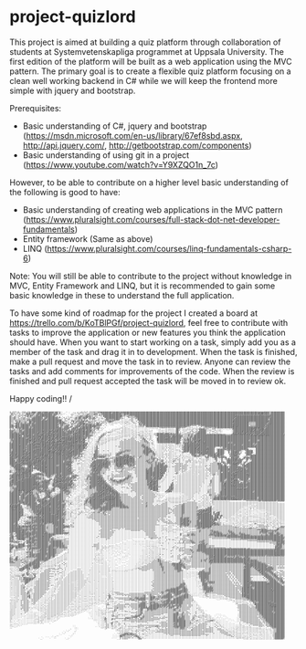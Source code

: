 # project-quizlord

This project is aimed at building a quiz platform through collaboration of students at Systemvetenskapliga programmet at Uppsala University. The first edition of the platform will be built as a web application using the MVC pattern. The primary goal is to create a flexible quiz platform focusing on a clean well working backend in C# while we will keep the frontend more simple with jquery and bootstrap.

Prerequisites:
  - Basic understanding of C#, jquery and bootstrap (https://msdn.microsoft.com/en-us/library/67ef8sbd.aspx, http://api.jquery.com/, http://getbootstrap.com/components)
  - Basic understanding of using git in a project (https://www.youtube.com/watch?v=Y9XZQO1n_7c)
 
However, to be able to contribute on a higher level basic understanding of the following is good to have:
  - Basic understanding of creating web applications in the MVC pattern (https://www.pluralsight.com/courses/full-stack-dot-net-developer-fundamentals)
  - Entity framework (Same as above)
  - LINQ (https://www.pluralsight.com/courses/linq-fundamentals-csharp-6)
  
Note: You will still be able to contribute to the project without knowledge in MVC, Entity Framework and LINQ, but it is recommended to gain some basic knowledge in these to understand the full application.

To have some kind of roadmap for the project I created a board at https://trello.com/b/KoTBlPGf/project-quizlord, feel free to contribute with tasks to improve the application or new features you think the application should have. When you want to start working on a task, simply add you as a member of the task and drag it in to development. When the task is finished, make a pull request and move the task in to review. Anyone can review the tasks and add comments for improvements of the code. When the review is finished and pull request accepted the task will be moved in to review ok.

Happy coding!!
/
<pre style="font: 4px/2px monospace;">+'+++;+''+++'++;###++##+####+###+##++:.` :    ,,';';+;+:+'+++#++################+####################################################################################################@@@@####+##########
++++';++'+++#+#+###+####+#######+##;#. ,   ` ,;;:+:+++;+;'++++++++########+###########################################################################################################@######+##########
'#+++''+'+''###++#;+###########+###:+:: `  `.;,'.'+''+';+#+++###'+;##############++###################################################################################################@######+##########
+++'+'+++++#+#+##+:##+#########+##'',' ` `. '+':,+'+++++#+++++++'#++##############+#+++#############################################################################@@@@@@@@@@@@@@@@@@@@@@@@@###########
#+'++'++'+'++#+#+++##############:+';`:  ,.,:;.,'++##++####++,++''+.##############++'+#++++##########################################################################@@@@@@@@@@@@@@@@@@@@@@@@###########
#++#+'+'++++'++++#######,+#########+#..+ :';+:.;#+##+####+#++#:+;;;;'############+::''++++++########################################################################@@@@@@@@@@@@@@@@@@@@@@@@@@##########
#++#+'++++#++++;########:##+#######+'':'++:+','+#+##++##'+#+##+',:'+:,##########+++;,;''++'++######################################################################@@@@@@@@@@@@@@@@@@@@@@@@@+@##########
#++++++++++++##+#######+##;###########''+,++:;'+++++#'+'+'+'++;;::''`+##++++####';,,,,;+++'''#####################################################################@@@@@@@@@@@@@@@@@@@@@@@@@@+@##########
#++'#++#++++++########################+'++,.'##++##+#####+'++++'';+;+++#####+;:..,.,,,,:++''+'####################################################################@@@@@@@@@@@@@@@@@@@@@@@@@@#@##########
#++''#+#+++#+,##+#######################''::+'#'#++###.+'##+++'+'+'+++;+##+;,.;;:::;'+:,'++''++####################################################################@@@@@@@@@@#+++++@@@@@@@@#@@##########
#;++###+#++#++####+################+#####+;'+++#++#####+++++++;##++++;+.;;;:':.`.,:;+;:::'++''#+##################################################################@@@@@@@@@@@#+++++@@@@@@@@+@@##########
#++'+##+#######+####################+##+++++'#+;;#+#########+#'##+#' .,  ,;,``  ``.,';::,;';''##+#################################################################@@@@@@@@@@@#+++++@@@@@@@@@@###########
###+###+#######+###################+:##++##+'+'++###+#+#+#########+ :``          `.,:..,,,:;;;+#+#+#################################++++'++#######################@@@@@@@@@@@#'++++@@@@@@@+@@###########
###+###+######+#####################'#++###'##'+###+###########+++'``,``       `.,::,....,,:::++++'##############################++;;''';''+'+#####################@@#@@@@@@@#@@@@@@@@@@@@#@@###########
#+#'##########+#+#####################++####+;####'#@#######'#+##+;:,`       `..,:;;;:,...,:;;::::;;:::;;;;;'++++++++++++###++++';:::;;;''+''++++++++#+############@@#@@@@@@@#@@@@@###@@@+@@@###########
+'++'++#+#########################@########:,###+##########+++++#'',`     .:;:;;'';;;:::,,.,,,......,.`    `,:''';;;;;:,,##+'';;;;;;;;';++####+++''+++':;;:...,,::#@@#@@@@@@@#@@##@###@@#@@@@###########
#++#+++##++#############@####@@#@#@####+##:#;#@######@#+####+#':+::`    `,;;;'''';;;;:::::,.,..,,,:,,,,;   `,:;;:,,::;:,,##+'':;;'''+'''+'#####;;++''+;:;:.       +@@#@@@@@@@#@@#@#@@##@#@@@@###########
###++++##+######################@#######+######+#@##########++;',,`` `:,,;;''';;';;;;;:::;;:,,,:;,::,::'   `,::,,:::,::,:##';':;'''+++'+++#####'';:++';:';.      `+@@#@@@#@@@#@####@@###@@@@@###########
##+##++#############@######@##@##########+#####@@@#########+#+:;.```.:;+++'''';;;;:;::::::,:::::::,:,,;'   .,:,::;;;:::,:##';;:''+++'++++######'';';:+;;''`      `+@@#@@@#@@##@####@@##@@@@@@###########
#######+##############@@###@##@@@#@##########@@@#@########++++'.```:++''';';;:,::::;;;:;::;:;';:;;:,::;' ++#####+###+#+++##++';+++++++'+#######';;;;;:::;;`      `#@@@#@@@@#@#@#@##@@#@@@@@@@##########@
#############@###+###@@##@#@#@#@##@########@@'#@@@@#######+++;..``;+#+';;::....,,::;;;;;';;:;++';;;::::'`++#################++;+++#+#++######################++++##############@#@@@#@@@@#@@@##########@
#########'###########@@##@#@###@##@#######@@+#@@@@@###+#####+,.`.,+#+':::....,,::;;;;;';'';;:'+++;;;;'+'``+#########@+@#@#####'+++#+#+##################################################################
#######@#+#############@#@##@##@#@####@@@@@@@@@@@@@#####+#+''.`..+#+;,...,,,,:::;;'''''''+';;''++'';''+'` ,'#########+#######++++++##+##################################################################
############+@###@###@#@#@####@@@####@##@@@@@@@@@@###@@#'#+:..`.'#+;,,,::::::;;;''''''''+++''''++#'';:+'`  ######@@##########'+++#+#+###################################################################
+#+###########@@#@####@##@##@#@#@@##@###@@#@#@@@#@#####''+'::...+#;,,:::;;;;;;'''''++'+++++'''''+##'';+'.  #################+;+#+###+####@@#############################################################
+################@@###@#@@#@###@@+@@@@@@@@###@@@@@##@##+'+',..,;++::::;;;''''''''+'+++++++++'''+++#+'''+.  ##########@######+'+#####+##@#@####################################+#####++##################
++###############@####@#@@@@@#@@@@@###@#@@@@@@@@#####@#''+,,`..+#;:;;;;'''''''''++++++++++++++'+++##+''':  +################''++++###+#######@##########################################################
#+#############+@##@@@##@@@#@#@@#@@#@@@#@@@@@@#########++';...,++;;;;;''''''''''++++++++++++++++++++#+'+;` +################+'##########@####@#################+#+######################################
#############+###@@##@##@@@@@##@@@@@@@###@@#@@###@@@#@@@#::..,:++;;;''''''''''''++++++++++++++++++++++'+;. ,,:::::;::;;'+##++'+###@####@#@#######################################+#+####################
#######@###########@#####@@@@#@#@@##@@@###@#@@@##@@@#@##;;..,,;+';''''''''''''''++++++++++++++++##++++''', ,,:;::::;;;,,:';;;++###@####@###########################+#####+########+#####################
############+#####@@@@###@@@@@@#@@#@@@@##@@######@@###@#;:,,,,'#'''''''''''''+'+++++++++++++++++###+++'''. ,,:;;;;;';;:,:'';'++###@####@################################################################
##########################@@@@#@@##@@@@@##@######@#####:+...,:+#'''''''''''''''++++++++++++++++++####+'';, ,,:;;;';;;;,,:''''+#########@#@#####@@####+'''+;#############################################
############+#######@@#@##@@@###@##@@@@@#########@######,,,,:;+#+''''''''''''''''+++++++++++++++++####+'', ,,:;;;;'';;,,:''''++#########@######@@####'::;::##+###############:     #####################
#+########@######@@##@#@##@@#@@#@@#@@@@@#@#@##@#######;;.,.,:;+#''''''''''''''''++++++++++++++++++#####'';.,,:;';;';';:,:;;;'+#######################':#######################.:`  #####################
#+########@#+####@@##@#@##@@@@@@@#@#@#@##@@@#@@######++;,,.,:;##+'''+''+''''''''++++####+++++++++####@##'',,,:;';';';;,,:'';;'+################@#####''#####: +#+##@@###+. +#####``#####################
##############@###@##@@@##@@##@@#@@@@#@##@@@@########';,:,,:;'##+''''''''''''''++###+++++++++++++########';,,:;;'''';;:,,''''+####+######@#@###@#####;'#####; `#;##@@##:+` ;#####,`#####################
####@#####@@#@#######@@@##@@######@@@####@@@#######+;+;,,.,,;'##+''''''''+'''++###+++++++++++++++#####++#+;,,;;;';;;;;,,;''''++':''##################;#@####.  #'##@###;+  +##### .#####################
@###@################@@@#@@@#######@##@##@@##########+;,,.:::###+++'++++'+'''+###+++++++++++++++++###+++##;:,;;;;;;;;;,,:''';;...:;'###+++############+#####   ;###@@###`  '####':,#####################
#@###@####@@#@####@@#@###@@#@#############@@#####+#'+';:,,:;:###++++++++++'''###''+####;'++++++++++##++++#';,;;;'';;;;,,:;;;;::..,,'+###++#+##;'###########+    +#####+:   '############################
@@###@###@@#@@####@@#@##@###@############@####+#++#+#;;,,,,;'#########+++'';;++@#@@#@@#@#+#++++#+++++++#++'':;;;;';';;,::,,;',;::,,::+####++''#;#+#######+##+.  #@#####   '++.'#########################
@@@#####@#@@@@@####@@@@#####@#@##########@###+#++#++'';,,:::+###+####+;:'++++#@@@@@##@#@@#+++'#++++++++#+++';;';';';;;,,'';'';';''::;;'';'';''+##''+###'###### ,'##@@##` '##############################
@@@##+##@#@#@@####@##@@######################++##+++;'',,,::#+#+'`.;'+##+++++#@@@@#@@@@####,+++++++++++###++'+''';'';;,;++'+'';''';:;;''''+;;;;++''''##'',#`;#+#+##@@#+#,+#:##+#########################
@@@@;###@@@#@@#@##@#@@@#@#################+##++'+''+;';,::;'#+'########++''+##@@@@#@@@@####'+++++++++#++#+'#++++'';';,:'+'++'';'''+;;;;;';':;;:++''''+#''`#; +#####@###### '#+'+########################
@@@#'####@###@@@#@@#@##@@@#############+#@@@#++'+'+''+:,:::+'#######@###++++###@@@##@#@####++++++++##+++#+++'+##';;;;:;#+''+''''++++';;;;;;;;;:+''''''#'; #, :#####@#####, `#'''########################
@@@#####@@@@@@@@@@@####@@@#############+#@@###+'''';;':,,:;'#######@@@###+++##@@@@##@######+++++++++##+#++#+++++';;;::'+'''+''''++'+:;;;;';;;;:'''''+++'' ##+ ####@@@@### +#+'+#########################
@@@##@@@#@@@@@@@@@#####@@@###############@@@#+'''++;;;:,:,'+#######@@@###+'++#@@@@######+##++++++++++##+++#+##+##';':'+'++++++''+''':;;''';';:;'''+++++###'##+####@@@###+;#+,###########################
@@@#@@@@@@@@@@@@@@#@####@@#################@#''''+'';::,::'##@##@##@#####+'++#@@#########+#++++++++++++#++#+####+;;::''''+++++'++''';;;''';';:''''+++++###+'#++`#######:#+#.############################
;@@@@@@@#++.;@@#@+#####@@@@#######++#########+'''''';::,,;+##@##@#######++''+##@###';;#####'+++++++++++#++######+#+,:'''++++++++++'';;;;;;;;;:++'+++++++###+## .+#####' '###############################
;+#@@@@@@++,,@###'#@###@@@@##############+###''''';;:;:,:'+####@########'+''++##@##+''+#+++;+++++++++++#++#########:;'+++++++++++''';;;;;;;;;:+'''++++++#######+########++##############################
;::#@@@@@##++@###@#@@##@@@#################@#+'''';;:;,,:'++#@#@####+###+'''+++#+#++++++++#+++++++++++##+#########+:''''++++'++++''+:;;:;:::;;'+'+++++++#######.###########+############################
';;+#@@@#####@@##+#@@##@@@@###############@##+'''';;;:,,;''+###@###++++++'''++++++#+++++++'++++++++#+###+####@####;;''''+++++++++'':;;;:;;:;;;;+++++++++#############@######+###########################
+;;+#######@#@@##;,`#@#@@@@################@#+++''';::,,;+'###@####++++:+''''+'''++:+++++'+++++++++#@###+#########:;''''++++'+'++':;;;;;;;;;;;;;+++++++++###############@###############################
#+'++####@@@#@###`   '#@@@@##################++''';;;:,:;;++######++++'''';;'++++#++++'''''++++++++#@###+####@####,;''''+++''+++;:;;;;:;;;;;;;';'++++++++######+####@@##################################
#+++######@@####`  `,;'+#@@###################''';':,,,:;'++#+#@##++++'''''''''++++++++''''++++++++#@#########@##':''''''++''+;:;;;;;;;;;;;;;;;;;'++++'++#'#######@@####################################
''+##@@#@#######''+#@@@@++###########+########+'''':,,,;;'+#######++#;''''+'''''+++++++++''++++++++##############,;'''''+#+'::;;;;;;;:;;;';;;;;;';++++'++########@@@@#######@@##########################
++###@@################@#+######++##########+++++';:,,::;++#####+#+;''''''++'++++++++++++'''+++++++###########@@',;''''''';;;;;;;;;;;;;;:;;;;;;;;';+#+'++########@@@@########@##########################
##############@#@@##++++#+####++;#########++'#####;:,,::+#++####@@#+'''++'++++++++++++##+'''+++++++############@.:'''''':';;;;;;;;;;;;;;;;;;;;;;;'''+'''+#########@#####################################
+#############@#@@###++++;:###+';##@##@##+#+;###+';,,::'+#######@@@+'''+''+++++++++'++##++''+++++++####+#@###@#',;'''''+;';;;;;;;;;;;;;;;;;;;;;'''''+'''+########@@#####################################
###########@@@@@@@@####+#:,:++''+###@@########@#+;;:,:;'#++#####@@@#+''+'+++''''';''###+++'''++++++#####+###@@#.:''''''';';;;;;;;;;;;;;;;;;;;;;;'''++'''+########@@###########+#########################
#+@#####@#@@@@@@@@@####+#+. `##;#@@##@@#@##@#++''+':,:;+#+#######@@@+''+'##';;;:;;+###+++''''++++++####@####@#,:;'''''';:';;;;;;;;;;;;;;;;;;;;'''''++'''+####+#####@@@'#######'#########################
+#####@@@#@@@@@@@@@++++++#@@##'+##@@@@@#####@#+#+';::;'++++#####@@@@@+''++###+'+####+++++''''+++++++###@@@@#:;,;''''''+',';;;;;;;;;;;;;;;;;;;;''''#++'''+###++####@###++#####+##########################
#####@@@@@@@@@@@@@@@#++###@@#+;+#@#########+##'''';,:;'++++######@#@@#'''++########++++++''''+++++++##@#@@##:.;'''''''''.;;;;;;;;;;;;;;;;;;;;;''''#++'''+###+####@@####+,;####+#########################
#####@@@@@@@@@@@@@@@@########+;+####@@@#@@#@#@+''::,:;''++######@@#@@@+''+++++###+++++++'''+++++++++#@##@@##::''''''''#';';;;;;;;;;;;;;;;;;;';''''#++'''++##@#####@####'#+##+###########################
#@@##@@@@@@@@@@@@@@@@#++#####+;###@@#@@@@@@@@#++'':,;;;'+++######@##@@@+''++++++++++''++++++++++++++@@#@@###:''''''''+#;,;;;;;;;;;;;;;;;;;;;'''''++++'''++#@#####@@#####################################
##+##@@@@@@@@@@@@###########+''##@@@@@@@@@@##+#+'+,,;;'+'++######@##@@@@+'++'++''+''''+'++++++++++++#@###@@#'''''''''##;,;;;;;;;;;;;;;;;;;;;'''''++++'''++#@#####@@@####################################
##+++@@@@@@@@@@@@@@##@@@####'''###@@@@@@@@@##++++',,:'''++#########@@@#@@++''''''''''''+'++++++++++++@##@@@#++''''''+##;:;;;;;;;;;;;;;;;;;';''''+++++'''++##############################################
++#++#@@@@@@@@@@@@@#########';''##+#@@@@@@++##++':..:'''++####+####@@@#@@@++'''''+++'+''+++++++++++++###@@@@++''''''##@;;;;;;;;;;;;;;;;;;;;''''';.:++'''++##################+###########################
++####@@@@@@@@@@@@@###++####+'+##:::#@##@###++++:,..:;;+++##+#+####@##@@@@#+'''''''''++'+++++++++++++#@##@@@''''''''###;;;;;;;;;;;;;;;;;;;;''''''';++'''++##@########@@@@#@@############################
+++###@@@@@@@@@@##+####+#@#++++##:+:;##@#@+++'+::,..,:'++++++++####@@###@@@@+''''''''''''+++++++++++++###@@#;''''''#@##;;;;;;;;;;;;;;;;;;;;'''''+++++'''++##############################################
+++######@#@@@@##+++##@#+@###+###:;,;####@#++';',...,;''+++++++####@#####@@@@+''';''''''+++++++++++++++'##@@''''''#@@@+;;;;;;;;;;;;;;;;;;;;'''''+++++'''++##############################################
#+#######;#@@##@@++++####@@##@#++':,+##+####+'':..`.,;'''+++++++##@#@######@@#+'';;'''''+''+++++++++++++',,++''''#@@##:;;;;;;;;;;;;;;;;;;;''''''#++++'''+########################+######################
#########+#######++#++#;;;@@##+.,::;+##+#++#+'',...,::'''+++++#####@@##@#+##@##+''''''''''''+++++++++++++':,................,::;;;;;;;;'';''''';++++++''+###############################################
#######@+####+#@#++##';,:,@@@#;:'+++###++##+;':`...,::;''+++######@######@######++++++''''''++++++++++++++';:,,..``..........,,:;;;;;;''''''';;''+++++'++###############################################
############+#####++#+::';+@@++;++#####++++'+,.`.,,::;;''++#+###@#####@@@@@@####++++++''''''++++'+++++++++'';::,.`.........,,,,:::;;;;'''''';;;;'##+++++################################################
#######'###+######++#+';''#@@#+++######++++;',..,:;;;;;''+++#########@@@@@@@@###++++++++'''++++'+++++++++++'';,.`..,,,,,.,,,,,::::;;;;''''';';';;'+++#++##@@@@###@@@####################################
#######+###########+##'''##@###+#######++''+:..,::;';;''++##########@@@@@@@@@####++++++++'+++++'++++++++++'';:.``.,,,,,,,,,,:,::::;;;''''''';;;;;'+++#####@@@@###@@@@###############+###################
#######+############+@++###+'##########++';',.,:::;;'''++#+##@####@@@@@@@@@@####+++++++++++++++'+++++++++''':.``.,:::::::::::::::;;;';'''''':;;;;'++######@@@#####@@@@##############+###################
#######+##+########+#@###@@++##########++;';,,,::;;;;''+#+#########@@##@#########+++++++++++++++'++++++++'';;.`,:;;;::::::::::::;;;''';'''':';;;;''+#####################+##############################
##########+########+#@##@@#########@####+++;;,,::::;;'+##+#########@@############++++++++++++++++++++++++'';:;;:;''';;;;;;;;;;;;;'''''+'';;';;;';';+;;;;;;;;;;;;''''''''''''+++++++++##+##########+#####
##################@+'###@####@#####@####;++;';,,:;;'''+#+############++###########+++++++++++++++++++++++''''''''++'';;;;;;;;''''++++++;;'';;;::;;'+;;;;;;;;;;;;;;;;;;;;;;;;;;;;;;;;;;;;;;;;;;;;;;;'''''
######+######@######''######@@#####@##+++';'#',,,;';;'+#++##########+#############++++++++++++++'++#++++'''''''++++'''''''''''++++++++++;;::;;;;;;;+;;;;;;;;;;;;;;;;;;;;;;;;;;;;;::;;;;;;;;;;;;;;;;;;;;;
@#@@@@##':###@######+######@@############''+++:,:;:;;'#++++#########++####@########+++++++++++++++++++++'''+''+++++''''''''+++#+++++++++:;;;;;;';;::;;;;;;;;;;;;;;;;;;;;;;;;;;;:,:,,;;;;;;;;;;;;;;;;;;;;
@@@@@@##+'''+######@###@##@@@###########+;'+'.:,.,:;''+++++#######++++##############+++++++++++++++#+++++'+++++++++'''''+++++##+++++++++;;;::;;;;::'';;;;;;;;;;;;;;;;;;;;;;::,,,::,:;;;;;;;;;;;;;;;;;;;;
#@@@@####;''+++########@@@@@@+#####@####+'':;,...,:'''+''+++#######+##################+++++++++++++#+++++++++++++++''''+'++++##++++++++++:;;';;':;#';;;;;;;;;;;;;;;;;;;;;;,::,,,:;::;;;;;;;;;;;;;;;;;;;;
##@######''++++########@@@@@@###########+''',...,,''''+;''++###############+++++#######++++++++++++++++++++++++++++++'''+++++##+++++++++#;'';';:#@#;;;;;;;;;;;;;;;;;;;;;;:,,,,::';':;;;;;;;;;;;;;;;;;;;;
##@@######''++++####@#@@@@@@@#####@####++;+,..,,:;+'''+;;;'#+###++########++++++++++++++++++++++++++++++++++++++++++++'++++++##++++++++++'';;:+@@@#;;;;;;;;;;;;;;;;;;;;:,,,,,,,+';;;:;;;;;;;;;;;;;;;;;;;
##########''''++####@@@@@@@@@#####@@####+;':,:,::'''''';';;''++++#########++++++++++++++++++++++++++++++++++++++++++'++++++++##+++++++++++##@#@#@@#';;;;;;;;;;;;;;;;;;:,,,,:,,,;,,.,,..,,,::;;;;;;;;;;;;
#######@##''''+++####@@@@@@@@#####@####++;;,:;'::';'+:';;;''''++++#++#++++++++++++++++++++++++++++++++++++++++++++++''+++++++##+++++++++##@@####@@#';;'';;;;;;;;;;;;;::,,,,,,,:,....,,....::::;;;;;;;;;;
##########:''''++####@#@@@@@@@####@####+#;;::+;,;';++;:::;;++#++##'+#+++++++++++++++++++++++++++++++++++++++++++++++++'++++++##+++++++++++#@#@@@@##'#'+##';;;;;;;;;;:::::,,,:,:,.,...,,,,,;;;;;;;;;;;;;;
##########,;;'''++#@@##@#@@@@@####@#####+;::+'::;:;+''',';::++++++++#+'++++++++++++++++++++++++++++++++++++++++++++++''++++++##+++++++++##@@@@@@@@#'#+#@#';;;;;;;;;::;:,,,,:,,:...,,.,,,,:';;;;;;;;;;;;;
########@#,;;;''+++####@#@@@@@@@@########:::+',:,:+''''::;'++++++++++#++'++++++++++++++++++++++++++++++++++++++++++'''''+++++#++++++++++###@@@@@@@#'+#@@#';;;;;;;;::::,,,,,;:,:,,,,,,,,,,:;;;:::;;;;;;;;
##########;+'''+++++##+#@@@@@@@@@#@####++:::+;,.,''''''';,++++++++++++++++++++++++++++++++++++++++++++++++++++++++''''''+++++#++++++++++###@@@@@@@##'#@@+##;;;;;;::::::::,,,,,;,,,,..,,,,:;:;',,::;;;;;;
########+;';+####+#####@#@@@@@@@@#####+#+::;+,.,;''''''';;++++++++++++++++++++++++++++++++++++++++++++++++++++++++'++''''++++#+++++++++++##@@@@@@@##+@@@'#';;;;;:,,,::;::,;:,;:::::::,,,,:::;;,,.,:;;;;;
########,:;:'+#########@@@@@@@@@@######++;,;;,:;'''''''''++++++++++++++++++++++++++++++++++++;+++++++++++++++'++'''''''''+++##+####+++++###@@@@@@@##+@@#+#''';;::::,:::,,::,:;,,,::::::,,,:;;:,,.,::;;;;
#######:,:::;'++#++###@@@@@@@@@@@#######+;:;,,:'''''''''''''+++++++++++++++++++++++++++++++++;++++++++++++++'++++'+''''''+++######+++++++##@@@@@@@##@#@'#'''''::;::::,:,,;::;:,..,,,,,::::;;;:,,,:::::;;
#######';,:;'+++########@@@@@@@@@##+####:+:`,:;'''''''''''''''+++++++++++++++++++++++++++++++++++++++++++++++'+++''++''''+++#######+++++##+@@@@@@@@#@##'+'''';;:::::;:,,,;::;:,,,,,::::::;;'::,,:;;;::::
######',;'++#+++#+#######@@@@@@@@#######;;..,:'''''''''''''''''++++++++++++++++++++++++++++++++++++++++++++'+''++++'++'''+++########++++##+@@@@@@@@@#''++''''::,::,:;:,,;::::;;;;;;;;;;:;;;;:,,:;:';;:::
######'':;'++############@@@@##@@#######:,..`;+''''''''''''''''''++++++++++++++++++++++++++++++++++++++++++'''''+++++++'++++#@####+#++++###@@@@@@@@@@#++++';:,,,::,,,::,::;:;'''''''''';;;'::::;::;;;;;:
###+##;+;'+####+#+++##@#+##++++#@######'..,`,'+''''''''''''''''''++++++++++++++++++++++++++++++++++++++++++'''''''++++++++++#######+++++####@@@@@@@@####++':,,,,:::,::;::,,:':,,;'#+''''''';:;':;:;;';::
######+';''+'++#+#####@###++++++@#######'''.++'''''''''''''''''''++++++++++++++++++++++++++++++++++++++++++++';;;;;';;;;''++#######+++++####@@@@@@@#@####+'+;::::;':,,::::,,;,:;''''+++++''+'';';;';''''
########+#################++++++###########++++'''''''''''''''''''++++++++++++++++++++++++++++++++++++++++'''':;''';;;''';';#++###+++++#####@@@@@@#+++++++++++++++::'';;';::,::'+''''++++++++'';;'';'+++
#####@@##########+#+######+#++++##+########@'++'''''''''''''''''''++++++++++++++++++++++++++++++++++++++++'''';;;:,::;:''';'#+'+;:+++++++###@@@####+++++++++++++++++#++':'+'''';;;'+++++++++'''+'+;'+###
#####@@##+++#++###########+#++++########+::;'''''''''''''''''''''''++++++++++++++'+'++++++++++++++++++++++'''':;;;;;::,,,:::;;:;';:::,;+###+##++#+++++++++++++++++++++++++++++##++++'''+++'+''';';;#++++
#####@@@##################++++++#######;,,.,''''''''''''''''''''''+++++++++''''+''''++++++++++++++++++++++'''';;;;;::::;;;;;;;;::,:;;::;++++++++++++++++++++++++++++++++++++++++++++#######+'+''''##++++
#####@@@#####++#+##+######++++++########::::'''''''''''''''''''''++++++++'+++'''''''''''+++++++''+++++++++'''';''';;;;;''''''';:;;''''''++#+++++++##+++++++++++#+++++++++++++++++++++++############+++++
#####@@@@###+#++###########+++++#######+;';;''''''''''''''''''''''++++++++++''''''''''''''''''''''+++++++'''''''''';''';;''''':;;''+++++++#++++++++#####+++++++###++++++++++++++++++++######+++#+#++++++
##+'#@@@@################@##++++###########;''''''''''''''''''''''++++++++++'''''''''''''''''''''''+++++++''''';'''''''''''';;;''+++++++++++++++++#+######++++++###++++#++++++++++++++#+###+####++##++++
+#+++@@@@@#############################+##+;'''''''''''''''''''''++++++++++''''''''''''''''''''''''+++++++''''''''''''''''''#''''+++##++++++++++++###+#####+++#++###+++####+++++++++++++++#++###++###+++
##+'+@@@@@########+#####@########+;:,,,.,,,'''''''''''''''''''''''+++++++++''''''''''''''''''''''''++++++++'''''''''''''''''#'+++##+###++++++++++#############+#######++#######++++++++#++##+#######+##+
+##+#@@@@@@+###++##############:,:,,....```'''''''''''''''''''''+'++++++++'''''''''''''''''''''''''''++++++'''';';;''''''';'''+++++++++++++++++++++++##################################################+
###:;@@@@@@###################'+'';;;:::,,,''''''''''''''''''''+''+++++++''''''''''''''''''''''''''''+++++++'+''';'''''';;;'''++''++++++++++++++++++++++++++++##########################################
###';@@@@@@+++####++#########+##++''''';;;;'''''''''''''''''''''''''''+++'''''''''''''''''''''''''+'''+#+++'++'''';;;'''''''+++++''++++++++++++++''+++++++++++++++++++++################################
#+#+'+#####+++###############+##+++++++++'''''''''''''''''''''''''''''+'''''''''''''''''':,........,,.,,...,:;'''';'+'++;'''+++++++++++++++++++++''''''''''''''''+++++++++++++++++++###################+
##++;+,,:'+'###+#############+########+++++'''''''''''''''''''''''''''''''''''''''''':.....,,,,.,,.,,,,,,,,,;;''';'''''''''+''+++++##+++++++##+++''''''''''''''''''''''''''''++++++++++++++++++#########
#######++';++#####++########+#########+++++''''''''''''''''''''''''''''''''''''''';................,,,...,,,;'''''';'''''''+''#'++++##++++###++++'''''''''''''''''''''''''''''''''''++++++++++++++######
::;++++;;'#'################++#########++++'''''''''''''''''''''+''''''''''''''',..,,.....,,..,,,,,,,,,,,,,.:+'+''';''''+'+++++++++++##+++++##+++''''''''''''''''''''''''''''''''''''''''''''+++++#@@###
#::::'#####''++#++#+########++#########++++''''''''''''''''''++++'''''''''''';,................,...,,,,,,,,.,''''''''''''''''''+'''''''+++####+#+'''''''''''''''''''''''''''''''''''''''''''''''++##@#+#
##@+++#####++###############+###########++'''''''''''''''''''++++'';';'';;;;..,,.................,,,,,,,,,,.,'+''''''''';''''''+''''''+++######++++++''''''''''''''''''''''''''''''''''''''''''''+##@#++
@@@########++###++++####################++''''''''''''''''''+++++'';;;;;;:,,,...,.................,,::,::::,.''''''''''+';;''''+'''++++++######++++++''''''''''''''''''''''''''''''''''''''''''''##@@#++
@@#'#####+'''#+#################++#+######'''''''''''''''''''''++'';;;;;..,...,....................,,,,,::::,;''''''''++''+'++++''''+++++######++#+++++++++++'''+''''''''''''''''''''''''''''''''#@@@#++
@#;'+#+++++'++########@####+######++++++++;''''''''''''''''''''++';;',..,.............`.........,,,,,:,,::::.;'++';''''''+'+++'+++++'++++###################################+##++++++++++++++++++#@@@+++
#+'++++++++'++#+#+++++############+++++++.:''''''''''''''''''''+'';;,`,,...,.`..`...............,,,,,,:,,:::.;''''''';+''''++++++++##+++##########################################################@@@###
#+'+++'';::;'+++#+++#######+######+++++' `;'''''''''''''''''''':'';................``............,,,,,::,:::.;'''''''+'''''+++++++++#+++#########################################################@@@@###
#+'+:,:,,:,;#####'++++#####+######++++` ,,;'''''''''''''''''''',,';,....,...`.`..`...............,,,,,::;:::,;'''''''''''''''''++++++#++++++#####################################################@@@@###
;''+:::;:;:;+++##+++##############+++ `,::'''''''''''''''''''';,,::,.........`.`.``..............,,,,::::::;,;'''''''+''''''''++++++++++++++++###################################################@@@@###
;;'+:::,:::;++###################++' .,:::'''''''''''''''''''',,::,,,......`.`..````..`........,,,,:,,::::::,+'+'''''''''''+'++''++++++++++++++##################################################@@@@###
+''+,,;;';;:'++###+#######+######++`,,::::'''''''''''''''''''',:::,,......`...````....``.......,,,,,,:::::;;:'''''''''+'''+++'''''''+++++++++++++###@########+######+#+###################+#############
+++''#;;;;::##############+###+##',,,::::;'''''''''''''''''''':,,,,,,....,..``````..```.........,,,,:,:;;:;::+'''''''++'''++'''++'++#++++++++++++###########+#+++++#+##++++###++++++++++++++++++++++++++
#+;'##';';;+++++++++##########++,,::::::;;''''''''''''''''''';:,:,,,,.......```..``````.......,,,,,,:::::;;:'+;'''''''''''++;;+++;;++++++++++++++##################+#####+#@###+++++++++++++++++++++++++
##++##++'++++++++++##########+::,::::::;;;'''''''''''''''''''::,,,,:,.`.......``.``````........,,,,,:::::;'+#+;;;'''''''''++;:+#+;'++++++++++++#+#@@#######################@@##+++++++++++++++++++++++++
#++###++#+++++'+++##########:,,:::::;;;'''''''''''''''''''''':::::::,,..,,...`````````........,,,,::::;:;+++##;;;';;;'''''''#+;++++++++++++#+##++@#########################@@#######++++++++++++++++++++
##+'+++++'+#+++++#####+++#+::::::::;;'''''''''''''''''''''''',:,:::,,,,`.....````````........,,,,,::::::++++##++;;;;;;''''''#++++++++++++++#++#++##########################@@########+++++++++++++++++++
####+++++#++#++####@##'++;:::::::;;;'''+';'''''''''''''''''';,,::::,,,,.......````..``......,,.,,:::::'++++++#++++++'';;;''##++;+++'+++++++++++++##########################@@@##@######+++++++++++++++++
++++++++''++++#####@##++,::::::;;;''''+'+;'''''''''''''''''':,,,,:::,,,.......```````.......,,,,:::::++++++++##+++++++######@#++;;:'++++++++++++++#+++++++++++++++++++++++##@@@#@#########++++++++++++++
++++++++'+'+######@@##+:::;;;;;;;;''+''+';'''''''''''''''''',,,,,,,,,,,,.......``....`.....,,,,,:,,'+++++++++##+++++++#########++'''+++++++++++++++++++++++++++++++++++++++#@@@#@##########+'+++++++++++
+++++++++'+#####+#@@##::;;;;;;;;'+'++'''';'''''''''''''''''',,,,,,,,,,,,`....``....`.......,,,,,,;++++++++++++#++++++++########++++++++++++++++++++++++++++++++++++++++++++@@@@#############++'+++''+'+'
,,,:;++''+####+++#@@##:;''''''''''''+''';'''''''''''''''''';,,,,,,,,,,,,......,............,,,,'++++++++++++++##++++++++#####+##++++++++++++++++++++++++++++++++++++++++++##@@@#+#@########+###+++'+++++
,,,,:,++#######;+##@#:;;''''+++++''+++'';'''''''';;;''''''',,,,,,,,,,,,,:`.................,;++++++++++++++++++#++++++++#####'+#+++''''+''''''+++#+++++++++++++++++++++++++@@@@+++#@############++'+++++
:,,,,:;####'+##;+'+;':''''++++'+++++''+';'''''''';;;'''''';,,,,,,,,,,,,,;`..............,;''''++++++++''+++++++#++++++++#####','++'''''''''''++++#++++++++++++++++++++++++#@@@@++++#@@##########++''''''
,:,,:::###''++;:'';';';''+++++''''''''';'''''';;;;;;;''''';,,,,,,,,,,,,,;'.::,.....,:;''''''''''++++''''+++++++#++++++++++####,,;'''''''''''#++++#++++++++++++++++++++++++#@@@@+++++##########++++''+++'
,,:,,::'+;::'#:;'+';;''''+++++'++'++''+;'''';;;;;;;;;''''',,,,,,,:,,,,,,:''''''''''''''''''''''''''''''''+++++++++++++++++##++,,,,:;;;;;;'####+++#++++++++++++++'+++++++++#@@@@++++++#@###+####+''+''+++
::,,,,,:,,,,#+::+';';''++++++'''''''++;;''';;;;;;;;;;''''',,,,,,,:,,,,,,,''''''''''''''''''''''''''''''''+++++++#+++++++++++++,,,,,,,,,,;+########+++++++++++'+++'++++++++#@@@@+++++++#@###++###'++++'++
,:,,,,,:;;+,##+,+#++''++++++++++'+'+'':;'';;;;;;;;;;;;''';,,,,,,,,,,,,,,,;'''''''''''''''''''''''''''''''+++++++++++++++++++++,,,:,,..,,;#########+++++++++++++++'++++++++#@@@@++++++++#####++###++'++++
:,,:::;;;##,+#++;+#'''+++++++''''+''';;;'';;;;;;;;;;;;''':,,,,,,,,,...,,,,'''''''''''''''''''''''''''''''+++++++++++++++++++++,,,,,,,,,,:+#######+++++++++++++'+'+'+++++++#@@@@+++++++++#####++###++++++
:::;++++'#''''+++'#:''++++++++++''''':;'';;;;;;;;;;;;;''',,,,,,,,,,....,,,'''''''''''''''''''''''''''''''+++++++++++++++++++++,,,,,,...,,;#######++++++++++++++'+'+'++++++#@@@@''''''''''#####++###'++'+
::+;;;'++;##++++++#:''+++++++''''''';;;';;;;;;;;;;;;;;'';,,,,,,,,,,,,,,,,,;''''''''''''''''''''''''''''''+++++++++++++++++++++...,.....,:'#######++++++++++++++'+'+'++++++#@@@@++'''''''+'#####++##++++'
;;,:;;'++'########:;'+++++++++''''+';;';;;;;;;;;;;;;;;'';,,,,,,,,,,,,,,,,,,''''''''''''''''''''''''''''''+++++++++++++++++++++.........,:'+######+++++++++++++++'+'+'+++++#@@@@+'''''''''+'#####++####++
:,::;;;+++#######::''++++++++''''++';;';;;;;;;;;::;;;;;;:,,,,,,,,,,,,,,,,,,''''''''''''''''''''''''''''''+++++++++++++++++++++,........,,''###+##+++++++++++++++''+'+'++++#@@@@+''''''''''+'#####++#+#+'
,,::;;;'+++####+::,++++++++'++''''';;;;;;;;;;::::;;;;;;;:,,,,:,,,,,,,,,,,,,;''''''''''''''''''''''''''''+++++++++++++++++++++++.........,;'####+#++++++++++++++++'+'+'++++#@@@@++''''''''''++#####++###'
,,::;;;'+++###+::::++++++++++''''';;;;;;;;;;;:::::;;;;;;,::,,,,,:,,,,,,,,,,:'''''''''''''''''''''''''''+'++++++++++++++++++++++'........,:'+##++#####+++++++++++++'+'+'+++#@@#@############++######'+###
,:::;;;''''##+::::;+++++++++++''';:;;;;;;;;:;;;::;;;;;;:,,:,,,,,,,,,,,,,,,,,''''''''''''''''''''''''''''++++++++++++++++++++++#+........,:''####+####+++++++++++++'++++'++#@@@#############@@#######++##
,:::;;;''+'#':::::'++++++++++'''',;;';;;;;;;;;;::;;;;;;,,,,,,,,,,,,,,,,,,,,,''''''''''''''''''''''''''''++++++++++++++++++++####,.......,:''####+++++++++++++++++++'+'+'++#@@@#######################+++
,::::;;'+++'::::::'++++++++++'++,,;'';;;;;;;;;;:::;;;;:,,,,,,,,,,,,,,,,,,,,,'''''''''''''''''''''''''''+++++++++++++++++++++###+:.......,,;'####;+++++++++++++++++++++++'+#@@@#+######################;+
,,:::;;'+++;:::'':+++++++++++'',,:;';;;;;;;;;;;;;;;;;;,,,,,,,,,,,,,,,,,,,,,,''''''''''''''''''''''''''''+++++++++++++++++++####++........,:'+###++#+++++++++++++++++'+++++#@@@##########################
,::::;;'++#';'''';++++++++++''.,,;'';;;;;;;;;;;:;;;;:,,,,,,,,,,,,,,,,,,,,,,,'''''''''''''''''''''''''''''++++++++++++++++#######+.........,'+#######+++++++++++++++++++++##@@###++######################
,::::;;'+++'+''+;'+++++++++++:,,:;';;;;;;;;;;;;;;;;;:,,,,,,,,,,:,,,,,,.,,,,:''''''''''''''''''''''''''''+++++++++++++#######++###;........,;+#######+++++++++++++++++++++##@@####+############@#########
,::::;;'++++''++:'++++++++++',,,;''';;;;;;;;;;:::;::,,,,,,,,,,,,,,,,,,,,,,,:'''''''''''''''''''''''''''+'+++++++++#########++####+.........:+######@++++++++++++++++++'++##@@##################@########
,,:::;;'+++''+++:'++++++++'',,,,;'';;;;;;;;;;;;:;::,,,,,,,,,,,,,,,,,,,,,,,:;'''''''''''''''''''''''''''++++++++++################+,........,;++##@##+++++++++++++++++++'+##@@###########################
,,::;;;'++++'#+';'+++++++++,,,,:''';;;;;;;;;;;;;;::,,,,,,,:,,,,,,,,,,,,,,':;++++''''''''''''''''''++++++++++++##++++#############+:...,,..,,:++##++++++++++++++++++++++'+##@@###########################
,,:::;;'+++++#+';+++++++++:,,.,;'';;;;;;;;;;;;;;;;,,,,,,,,:,,:,,,,,,:,,,;';''++++++''''+++++++++++++++++++++'++#+++##++######+++#+'.,.,..,.,:'#+++++++++++++++++++++++++'#@@@###########################
,,:;:;;'+++++++:'++++++++;,,.,,;;;;;;;;;;;;;;;;;;:,,,,,,,,::::,,,,,,,,,'+''+''+++++++++++++++++++++'++#++++++'++++####'+####+++###+;........,:++;:::;;'++++++++++++++++++#@@@@##########################
..::;;;''+++++#;'+++++++'.,,.,:;';;;;;;;;;;;;;;;;,,:,,,,,,,,,,,,,,,,,,:+#+''''''''+'+'+++++++++++##''+#++''+++++######;+##+++#####++;.......,:++':::::::::;'+++++++++++++#@@@@##########################
.,,,;;'''++++##;'+++++++,,,,,,;'';;;;;;;;;;;;;;;:,,,,,::,,:,::,,,:,,,,;'#+'';'''''''''+'++++++++++#''+####++##+########++++#######+++`````..,,;++:::::::::::'++++++++++++##@@@##########################
`.,::;'''++++'#;'++++++.,,,,,:;'';;;;;;;;;;;;;::,,,,,,,,,,,,,:,,,,,,,,''#++''++++++++++++++###+####+++####++++########+++#########+++.         .'::::::::::::;;'++++++++++++############################
,,,,:;;''++++'''++++++,,,,,,:,;';;;;;;;;;;;;;;::,,,:,,::,,,:,:,,,,,,,:'+++++'''++++++++##+++#######+++###+###++++++##+'########++++++;              ``.,,::::::::;''+++++++++###########################
::::;;''++++++''+++++,..,,::,:;;;;;;;;;;;;;;;::,,,,:,,,,,,::,::,::,,,,;+';;;'''''''++++++##+++#####''+##++++'+++++###++########+++++++.                      `.,:::::::::;+++++#########################
,::;;;''+'++++;'++++:,,,,,::,;;;;;;;;;;;;;;;;:::,,,,,::::,,:,,,,,::::,;'';;;;;'';;';'''''''+++''++++'+++++++++#+##############+++++++';                          `,:::::::::,'++##+#########@@##########
,::;;'''+'++++'''++'.,,,.::,,;;;;;;;;;;;;;;;:,,:,,::,,,,,,,,,,:,:,,,,,'+'''';''''''''''''''''+++###+'+####+++++##+##+#########++++++''''.                          `:::::::::,::'##++#######@@@@########
:::;;'''+'++++''+++,,,,,,:::;;;;;;;;;;;;;;;;,:,,,,,,,,,,,,:::::,,,.`.,++''';;''+''''+++'+++++++####+++#++###++++##############++++++'''',                           ;+''';:::,,:,+###########@@@@@######
::;;;'''++++++'''+.,.,,,:,,,;;;;;;;;;;;;;;;::::,,,,,,,,,,,,::,.`      +#+'''''++++++++++++++++#####+'+#############+#+#'+#+##++++'+++''';.                           '+++++++',:::###########@@@@@######
::;;;'''++++++'''..,,,,:,:,:;;;;;;;;;;;;;;:,,,,,,,,,,,,,:,::....`     +'''';++++++++'''+++++++#####+'+########+###+##+#######++++'+++'''':.                          '++++++++''+:'###########@@@@######
::;;;''''+++++;:,,,,,,,,:,::;;;;;;;;;;;;;;,:,::,:,::,,,:::,....... `` +'''''+++++++++'+'++++++######'##########+#+#+####'+#+#+++++++''''';,                          ,+++++++++'+++#####################
:;;;''''++++++',,``.,,::::,;;;;;;;;;;;;;;,,:,,,,,::,,,,,,.......,,.`..+++++'++#++++''''''++++++#############++++++++##+++##++++++++'''''+;:`                          +++++++++++++#####################
:;;;''''+'++++'.````,,:::::;;;;;;;;;;;;;::,,:,::,::,,::,````....,,,,,,;;''''++';+++''''''+'++++##';;#######++++++++++++##++++++++++'''''';;;,                         ;+++++++++++++####################
;;;;''''''++++...````::::::;;;;;;;;;;;;:::,,,::,::,,::,````...,,,::,,:''';;;#+''';;;;''''''''++##':;#++#+++++++++++++++##++#+++++'''''''''';:                         :+++++++++++++####################
;;;;'''''''++:.,,..,..:::,;;;;;;;;;;;;:,,,,::,,,,,,,,.````.....,,,:,,;;;;;:++'''''''++'+''''+++#+'+++++++++++++++++++++++++++++'++'''''+''';:.``                      `++++++++++++++##########+########
;;;;'''''''+',...,.....,::;;;;;;;;;;;;,::,:,,,,:,:,.`   ``.....,,,:;,;'''''+''+'''''''''+++++++##'+++++++++++++++++++++++##''+#'+++''''+'''';:                        .+++++++++++++++##########+#######
;;;;''''+''',.,,,,:.....,;;;;;;;;;;;;,:,,,,,,,,,,.       ``....,,,:;;;'''''+';;;;;;;;;''''''+++#++++++++++++++++'''++++####++#++++'+'''+'''';::,                      ,+++++++++++++++##################
;;;'''''''',..,,,,:,...,:;';;;;;;;';::::,,,,,,,.          `.....,,,:''''''++'';+'';;'''';;'+++##'+++++++++++++'''''++++####++#++++''''+;'';;;';;::    ````            ,++++++++++++++++#################
;;'''''''':...,,,,:::,,:;;;;;;;;'';::,,,....`.`           `.......,,;'''''+#+++'''''''''+++####'+#+++++++'''''''+''++++###+++##++++''+++;+''++;::;:  ``.`````         .+++++++++++++'+++################
;;''''''''..,,,,,,:,,:::;;';;;'''';,,`                     `......,,;+'''''''++'''''+++++####'+++#+++++'++++'+'++++++++###+#+##++++''++''+++;:+:::;..`...`.```        ,+++++++++++++++++################
;;'''''''.........,,,:::;'';;;'''',,                     ` `.......,:#+'''++++++++++####++'+++'##++++++++++++++++''++++###+####++++''#+''';:;;,;::::,,.`.`...``      `,'+++++++++++++'+++###############
;''''';:.........,,::;,;;'''''''',,                      ````.....,,;#+'''#++''''''++''++++++++#+++++++++++++''''''++++########++++'+++'';;'::::;;;;:,.,.....````    `.'++++++++++++++'+++##############
;'':`............,,,,;:;'''''''':.                           ```...,:++'''',';;'''+++++++++++++++++++++++'''''''''+++++#########++++++'+#;:::;;'++##+',,,......````  `.'++++++++++++++''++##############
;:...`.,........,,,,::';''''''':`                            ```...,:++''';:+++'''''''''+++'++++++++'''''''+''++++'++++#########++++''+;;;;'''++++'''';,,......`.``` ``;''+++++++++++++'+++#############
.``..,......,....,,,::;:;'''',                                 `...,:'+''+#';;'+'''+''''''''''''''''+''''''''+++++++++++##+#####+++#++';;';'+++'''''''':............```;''''++++++++++++'+++############
,::::........```                                                `.,,:'++''#';''++''+''';'''''''+''''''''''''''+++++++++###+#####+++++;;;';++++++'''''+'';,.,...........:;''''''+++++++++''+++###########
;;,..,:,.`                                                      `..,:'++''+;;;'+';:'+''''''''++++++++++++++++'++++++++++##+#####++++;;;;'++++++'''''''+'';,.........,,,:::;'''+''++++++++'+++###########
...,,.                                        ``                `..,:;++''+:;;''';::;'++++++++++++';'+++++##+++++++++++#########+++;;;'++++++++''+'''+'+'';,.....,,.,,,::;;:::;;'''''+++'''+++##########
,,`                                           ``.             `` `.,:;++'';;;'''+;;;'';;;;'''++;::;++++''''++';+'+'+++++###+###+++;;+;+++++++++''+++''+'''''...,.,,,,,:::::::::::::;;;;''';'''+#########
                                            .  ```                ```,+'''::'''++';:;;;;;'''';::;:'+;;'''':;+;;;'+++++++++++###++''''+++++++++++++++'''+++''',,,.,.,,:::::::::::::::::::::,,;;:+++######
                                           .`  ```                          `'+;;;;;;;;';;''+';;;++''+:::;::'++++++++++++++++++++'''#+++++++'+++++++'''+++++'',,,,,,:::::::::::::::::::::,:,.:,:++######
                                         `.`   .`                            ''';;;;;;''';'+++''++'+;:::::'+++++++++++++++++++++++++++++++++++++++++'''''++++'',,,:,,:::::::,::::::::,,::,,,.:;,++######
                                       `.``    ``                            `'';;;;''+;''''+';'';;':::;''++++++++++++++++++++++++++++++++++++++++++'''''++++++'::::::,,:,:,,::::::::::::,,,..,:++######
                                      `.`     .`                              :;;;'+##++#+'+;';';,:;::,'''''''''++++++++++++++++++++++++++++++''''''+'''''+++++''::::::::::::::,:,:,:,:,:,,,,.:;+#######
                                    `.``     .``                            `  ''+#########+'';::+:,:'''''''''''''+'+++++++++++++++++++++++++++++'''''''''''+++++'::::::::,,,:::,:,,,,::,,,,,..;+#######
                                  ..`       ..`                            ` ` .####+++++++##;;,,':::''''''''''''''''++'''''+++++++++++++++''''+''''''''''''''++++':::;;:,,,,,:,,:::,,::,,,,,,.;+#######
                               `.:`        `.                              `````##+++++++'++##;:,::''''''''''''''''''''''''''''''''''''''''''''''''''''''''''''''++'::;;:,,:,,::,,,,,,,:,,,,,,,'+#######
                       `  ```.``..        ..                               `````+'++++++'+'''##:::,'''''''''''''''''''''''''''''''''''''''''''''''''''''''''''''''''';;:::::,::,,,,,,,,,,,,,,,,'+#######
                     `..`               `..                               ````..+'++++''''''';##'''''''''''''''''''''''''''''''''''''''''''''''''''''''''''''''''''''''''';:::,:,,,:,,,:,,,,,,,,+######+
</pre>
